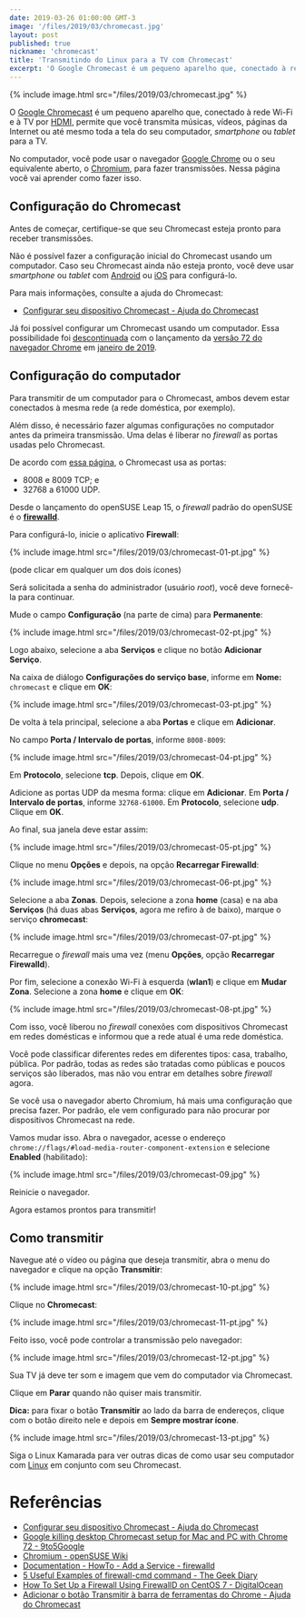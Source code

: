 ```yaml
---
date: 2019-03-26 01:00:00 GMT-3
image: '/files/2019/03/chromecast.jpg'
layout: post
published: true
nickname: 'chromecast'
title: 'Transmitindo do Linux para a TV com Chromecast'
excerpt: 'O Google Chromecast é um pequeno aparelho que, conectado à rede Wi-Fi e à TV por HDMI, permite que você transmita músicas, vídeos, páginas da Internet ou até mesmo toda a tela do seu computador, smartphone ou tablet para a TV. No computador, você pode usar o navegador Google Chrome ou o seu equivalente aberto, o Chromium, para fazer transmissões. Nessa página você vai aprender como fazer isso.'
---
```


{% include image.html src="/files/2019/03/chromecast.jpg" %}

O [Google Chromecast][chromecast] é um pequeno aparelho que, conectado à rede Wi-Fi e à TV por [HDMI], permite que você transmita músicas, vídeos, páginas da Internet ou até mesmo toda a tela do seu computador, *smartphone* ou *tablet* para a TV.

No computador, você pode usar o navegador [Google Chrome][chrome] ou o seu equivalente aberto, o [Chromium], para fazer transmissões. Nessa página você vai aprender como fazer isso.

## Configuração do Chromecast

Antes de começar, certifique-se que seu Chromecast esteja pronto para receber transmissões.

Não é possível fazer a configuração inicial do Chromecast usando um computador. Caso seu Chromecast ainda não esteja pronto, você deve usar *smartphone* ou *tablet* com [Android] ou [iOS] para configurá-lo.

Para mais informações, consulte a ajuda do Chromecast:

- [Configurar seu dispositivo Chromecast - Ajuda do Chromecast][chromecast-help-1]

Já foi possível configurar um Chromecast usando um computador. Essa possibilidade foi [descontinuada][9to5google] com o lançamento da [versão 72 do navegador Chrome][chrome-72] em [janeiro de 2019][chrome-72].

## Configuração do computador

Para transmitir de um computador para o Chromecast, ambos devem estar conectados à mesma rede (a rede doméstica, por exemplo).

Além disso, é necessário fazer algumas configurações no computador antes da primeira transmissão. Uma delas é liberar no *firewall* as portas usadas pelo Chromecast.

De acordo com [essa página][g3rt], o Chromecast usa as portas:

- 8008 e 8009 TCP; e
- 32768 a 61000 UDP.

Desde o lançamento do openSUSE Leap 15, o *firewall* padrão do openSUSE é o [**firewalld**][firewalld].

Para configurá-lo, inicie o aplicativo **Firewall**:

{% include image.html src="/files/2019/03/chromecast-01-pt.jpg" %}

(pode clicar em qualquer um dos dois ícones)

Será solicitada a senha do administrador (usuário *root*), você deve fornecê-la para continuar.

Mude o campo **Configuração** (na parte de cima) para **Permanente**:

{% include image.html src="/files/2019/03/chromecast-02-pt.jpg" %}

Logo abaixo, selecione a aba **Serviços** e clique no botão **Adicionar Serviço**.

Na caixa de diálogo **Configurações do serviço base**, informe em **Nome:** `chromecast` e clique em **OK**:

{% include image.html src="/files/2019/03/chromecast-03-pt.jpg" %}

De volta à tela principal, selecione a aba **Portas** e clique em **Adicionar**.

No campo **Porta / Intervalo de portas**, informe `8008-8009`:

{% include image.html src="/files/2019/03/chromecast-04-pt.jpg" %}

Em **Protocolo**, selecione **tcp**. Depois, clique em **OK**.

Adicione as portas UDP da mesma forma: clique em **Adicionar**. Em **Porta / Intervalo de portas**, informe `32768-61000`. Em **Protocolo**, selecione **udp**. Clique em **OK**.

Ao final, sua janela deve estar assim:

{% include image.html src="/files/2019/03/chromecast-05-pt.jpg" %}

Clique no menu **Opções** e depois, na opção **Recarregar Firewalld**:

{% include image.html src="/files/2019/03/chromecast-06-pt.jpg" %}

Selecione a aba **Zonas**. Depois, selecione a zona **home** (casa) e na aba **Serviços** (há duas abas **Serviços**, agora me refiro à de baixo), marque o serviço **chromecast**:

{% include image.html src="/files/2019/03/chromecast-07-pt.jpg" %}

Recarregue o *firewall* mais uma vez (menu **Opções**, opção **Recarregar Firewalld**).

Por fim, selecione a conexão Wi-Fi à esquerda (**wlan1**) e clique em **Mudar Zona**. Selecione a zona **home** e clique em **OK**:

{% include image.html src="/files/2019/03/chromecast-08-pt.jpg" %}

Com isso, você liberou no *firewall* conexões com dispositivos Chromecast em redes domésticas e informou que a rede atual é uma rede doméstica.

Você pode classificar diferentes redes em diferentes tipos: casa, trabalho, pública. Por padrão, todas as redes são tratadas como públicas e poucos serviços são liberados, mas não vou entrar em detalhes sobre *firewall* agora.

Se você usa o navegador aberto Chromium, há mais uma configuração que precisa fazer. Por padrão, ele vem configurado para não procurar por dispositivos Chromecast na rede.

Vamos mudar isso. Abra o navegador, acesse o endereço `chrome://flags/#load-media-router-component-extension` e selecione **Enabled** (habilitado):

{% include image.html src="/files/2019/03/chromecast-09.jpg" %}

Reinicie o navegador.

Agora estamos prontos para transmitir!

## Como transmitir

Navegue até o vídeo ou página que deseja transmitir, abra o menu do navegador e clique na opção **Transmitir**:

{% include image.html src="/files/2019/03/chromecast-10-pt.jpg" %}

Clique no **Chromecast**:

{% include image.html src="/files/2019/03/chromecast-11-pt.jpg" %}

Feito isso, você pode controlar a transmissão pelo navegador:

{% include image.html src="/files/2019/03/chromecast-12-pt.jpg" %}

Sua TV já deve ter som e imagem que vem do computador via Chromecast.

Clique em **Parar** quando não quiser mais transmitir.

**Dica:** para fixar o botão **Transmitir** ao lado da barra de endereços, clique com o botão direito nele e depois em **Sempre mostrar ícone**.

{% include image.html src="/files/2019/03/chromecast-13-pt.jpg" %}

Siga o Linux Kamarada para ver outras dicas de como usar seu computador com [Linux] em conjunto com seu Chromecast.

# Referências

- [Configurar seu dispositivo Chromecast - Ajuda do Chromecast][chromecast-help-1]
- [Google killing desktop Chromecast setup for Mac and PC with Chrome 72 - 9to5Google][9to5google]
- [Chromium - openSUSE Wiki][opensuse-wiki]
- [Documentation - HowTo - Add a Service - firewalld][firewalld-doc]
- [5 Useful Examples of firewall-cmd command - The Geek Diary][thegeekdiary]
- [How To Set Up a Firewall Using FirewallD on CentOS 7 - DigitalOcean][digitalocean]
- [Adicionar o botão Transmitir à barra de ferramentas do Chrome - Ajuda do Chromecast][chromecast-help-2]

[chromecast]:           https://store.google.com/product/chromecast
[HDMI]:                 https://pt.wikipedia.org/wiki/High-Definition_Multimedia_Interface
[chrome]:               https://www.google.com/chrome/
[chromium]:             https://www.chromium.org/Home
[android]:              https://www.android.com/
[ios]:                  https://www.apple.com/br/ios/
[chromecast-help-1]:    https://support.google.com/chromecast/answer/2998456?hl=pt-BR
[9to5google]:           https://9to5google.com/2018/12/30/chrome-72-killing-chromecast-setup-mac-windows/
[chrome-72]:            https://chromereleases.googleblog.com/2019/01/stable-channel-update-for-desktop.html
[g3rt]:                 https://blog.g3rt.nl/allow-google-chromecast-host-firewall-iptables.html
[firewalld]:            https://firewalld.org/
[linux]:                https://www.vivaolinux.com.br/linux/
[opensuse-wiki]:        https://en.opensuse.org/Chromium
[firewalld-doc]:        https://firewalld.org/documentation/howto/add-a-service.html
[thegeekdiary]:         https://www.thegeekdiary.com/5-useful-examples-of-firewall-cmd-command/
[digitalocean]:         https://www.digitalocean.com/community/tutorials/how-to-set-up-a-firewall-using-firewalld-on-centos-7
[chromecast-help-2]:    https://support.google.com/chromecast/answer/7249696?hl=pt-BR
